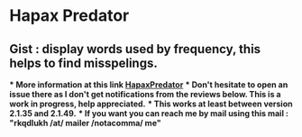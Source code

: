 <h1>Hapax Predator</h1>

<h2>Gist : display words used by frequency, this helps to find misspelings.</h2>


<b>* More information at this link <a href="https://github.com/thiswillbeyourgithub/HapaxPredator" rel="nofollow">HapaxPredator</a></b>
<b>* Don't hesitate to open an issue there as I don't get notifications from the reviews below. This is a work in progress, help appreciated.</b>
<b>* This works at least between version 2.1.35 and 2.1.49.</b>
<b>* If you want you can reach me by mail using this mail : "rkqdlukh /at/ mailer /notacomma/ me"</b>
